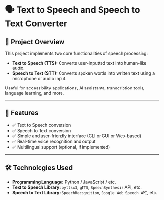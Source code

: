 # 🗣️ Text to Speech and Speech to Text Converter

## 📌 Project Overview

This project implements two core functionalities of speech processing:

- **Text to Speech (TTS):** Converts user-inputted text into human-like audio.  
- **Speech to Text (STT):** Converts spoken words into written text using a microphone or audio input.

Useful for accessibility applications, AI assistants, transcription tools, language learning, and more.

---

## 🚀 Features

- ✅ Text to Speech conversion  
- ✅ Speech to Text conversion  
- ✅ Simple and user-friendly interface (CLI or GUI or Web-based)  
- ✅ Real-time voice recognition and output  
- ✅ Multilingual support (optional, if implemented)

---

## 🛠️ Technologies Used


- **Programming Language:** Python / JavaScript / etc.  
- **Text to Speech Library:** `pyttsx3`, `gTTS`, `SpeechSynthesis` API, etc.  
- **Speech to Text Library:** `SpeechRecognition`, `Google Web Speech API`, etc.

